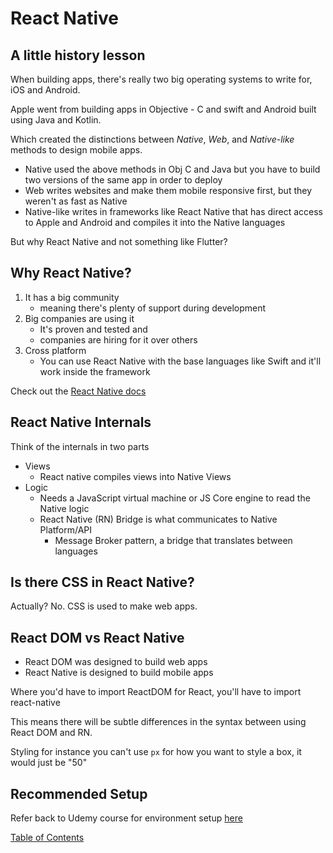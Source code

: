 # React Native

## A little history lesson

When building apps, there's really two big operating systems to write for, iOS and Android.

Apple went from building apps in Objective - C and swift and Android built using Java and Kotlin.

Which created the distinctions between _Native_, _Web_, and _Native-like_ methods to design mobile apps.

- Native used the above methods in Obj C and Java but you have to build two versions of the same app in order to deploy
- Web writes websites and make them mobile responsive first, but they weren't as fast as Native
- Native-like writes in frameworks like React Native that has direct access to Apple and Android and compiles it into the Native languages

But why React Native and not something like Flutter?

## Why React Native?

1. It has a big community
     - meaning there's plenty of support during development
2. Big companies are using it
    -  It's proven and tested and
    -  companies are hiring for it over others
3. Cross platform
   - You can use React Native with the base languages like Swift and it'll work inside the framework

Check out the [React Native docs](https://reactnative.dev/docs/getting-started)

## React Native Internals

Think of the internals in two parts
- Views
  - React native compiles views into Native Views
- Logic
  - Needs a JavaScript virtual machine or JS Core engine to read the Native logic
  - React Native (RN) Bridge is what communicates to Native Platform/API
    - Message Broker pattern, a bridge that translates between languages

## Is there CSS in React Native?

Actually? No. CSS is used to make web apps. 

## React DOM vs React Native

- React DOM was designed to build web apps
- React Native is designed to build mobile apps

Where you'd have to import ReactDOM for React, you'll have to import react-native

This means there will be subtle differences in the syntax between using React DOM and RN. 

Styling for instance you can't use `px` for how you want to style a box, it would just be "50"

## Recommended Setup

Refer back to Udemy course for environment setup [here](https://www.udemy.com/course/complete-react-native-mobile-development-zero-to-mastery-with-hooks/learn/lecture/24607544#overview)



[Table of Contents](../README.md)
